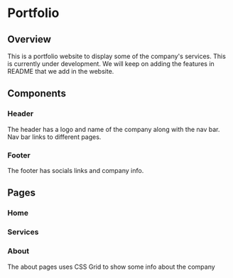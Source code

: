 # Portfolio

## Overview
This is a portfolio website to display some of the company's services. This is currently under development. We will keep on adding the features in README that we add in the website.

## Components

### Header
The header has a logo and name of the company along with the nav bar. Nav bar links to different pages.

### Footer
The footer has socials links and company info.

## Pages

### Home

### Services

### About
The about pages uses CSS Grid to show some info about the company